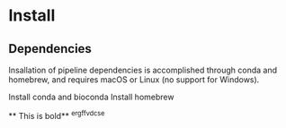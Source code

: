 
# Install

Dependencies
---
Insallation of pipeline dependencies is accomplished through conda and homebrew, and requires macOS or Linux (no support for Windows).

Install conda and bioconda
Install homebrew

** This is bold** <sup>ergffvdcse</sup>

